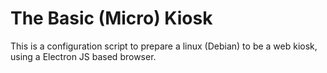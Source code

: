 # The Basic (Micro) Kiosk

This is a configuration script to prepare a linux (Debian) to be a web kiosk, using a Electron JS based browser.
